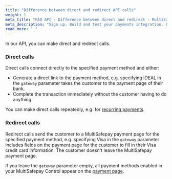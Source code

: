 ```yaml
---
title: "Difference between direct and redirect API calls"
weight: 1
meta_title: "FAQ API - Difference between direct and redirect - MultiSafepay Docs"
meta_description: "Sign up. Build and test your payments integration. Explore our products and services. Use our API Reference, SDKs, and wrappers. Get support."
read_more: "."
---
```


In our API, you can make direct and redirect calls.

### Direct calls

Direct calls connect directly to the specified payment method and either:

- Generate a direct link to the payment method, e.g. specifying iDEAL in the `gateway` parameter takes the customer to the payment page of their bank. 
- Complete the transaction immediately without the customer having to do anything. 

You can make direct calls repeatedly, e.g. for [recurring payments](/tools/recurring-payments).

### Redirect calls

Redirect calls send the customer to a MultiSafepay payment page for the specified payment method, e.g. specifying Visa in the `gateway` parameter includes fields on the payment page for the customer to fill in their Visa credit card information. The customer doesn't leave the MultiSafepay payment page.

If you leave the `gateway` parameter empty, all payment methods enabled in your MultiSafepay Control appear on the [payment page](/tools/payment-pages/what-is-payv2/).
